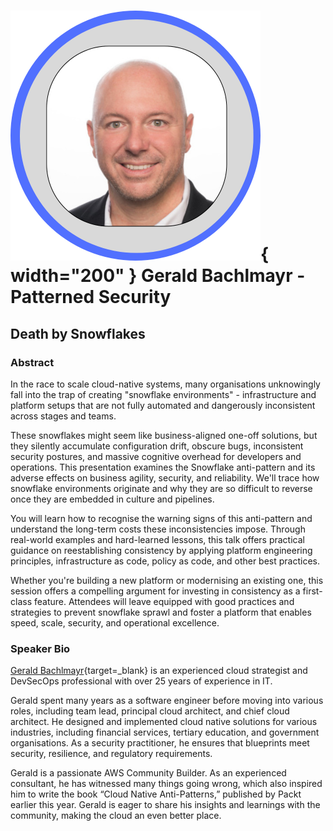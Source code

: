 # ![](../images/speakers/headshots/GeraldBachlmayr.png){ width="200" } Gerald Bachlmayr - Patterned Security

## Death by Snowflakes

### Abstract

In the race to scale cloud-native systems, many organisations unknowingly fall into the trap of creating "snowflake environments" - infrastructure and platform setups that are not fully automated and dangerously inconsistent across stages and teams.

These snowflakes might seem like business-aligned one-off solutions, but they silently accumulate configuration drift, obscure bugs, inconsistent security postures, and massive cognitive overhead for developers and operations. This presentation examines the Snowflake anti-pattern and its adverse effects on business agility, security, and reliability. We'll trace how snowflake environments originate and why they are so difficult to reverse once they are embedded in culture and pipelines.

You will learn how to recognise the warning signs of this anti-pattern and understand the long-term costs these inconsistencies impose. Through real-world examples and hard-learned lessons, this talk offers practical guidance on reestablishing consistency by applying platform engineering principles, infrastructure as code, policy as code, and other best practices.

Whether you're building a new platform or modernising an existing one, this session offers a compelling argument for investing in consistency as a first-class feature. Attendees will leave equipped with good practices and strategies to prevent snowflake sprawl and foster a platform that enables speed, scale, security, and operational excellence.

### Speaker Bio
[Gerald Bachlmayr](https://www.linkedin.com/in/bachlmayr/){target=_blank} is an experienced cloud strategist and DevSecOps professional with over 25 years of experience in IT.

Gerald spent many years as a software engineer before moving into various roles, including team lead, principal cloud architect, and chief cloud architect. He designed and implemented cloud native solutions for various industries, including financial services, tertiary education, and government organisations. As a security practitioner, he ensures that blueprints meet security, resilience, and regulatory requirements.

Gerald is a passionate AWS Community Builder. As an experienced consultant, he has witnessed many things going wrong, which also inspired him to write the book “Cloud Native Anti-Patterns,” published by Packt earlier this year. Gerald is eager to share his insights and learnings with the community, making the cloud an even better place.